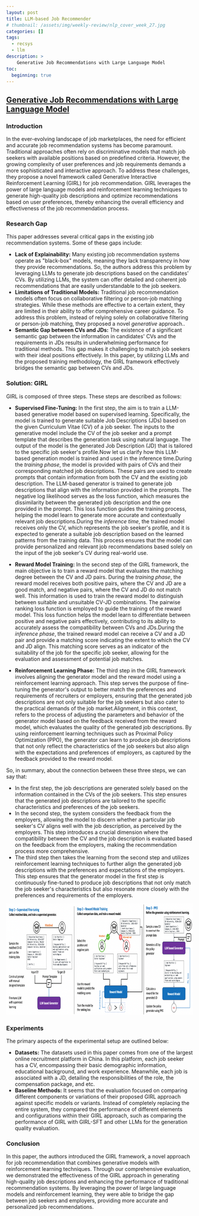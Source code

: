 ```yaml
---
layout: post
title: LLM-based Job Recommender
# thumbnail: /assets/img/weekly-review/nlp_cover_week_27.jpg
categories: []
tags:
  - recsys
  - llm
description: >
    Generative Job Recommendations with Large Language Model
toc:
  beginning: true
---
```



## [Generative Job Recommendations with Large Language Model][girlPaper]




### Introduction

In the ever-evolving landscape of job marketplaces, the need for efficient and accurate job recommendation systems has become paramount. Traditional approaches often rely on discriminative models that match job seekers with available positions based on predefined criteria. However, the growing complexity of user preferences and job requirements demands a more sophisticated and interactive approach. To address these challenges, they propose a novel framework called Generative Interactive Reinforcement Learning (GIRL) for job recommendation. GIRL leverages the power of large language models and reinforcement learning techniques to generate high-quality job descriptions and optimize recommendations based on user preferences, thereby enhancing the overall efficiency and effectiveness of the job recommendation process.

### Research Gap

This paper addresses several critical gaps in the existing job recommendation systems. Some of these gaps include:


* **Lack of Explainability:** Many existing job recommendation systems operate as "black-box" models, meaning they lack transparency in how they provide recommendations. So, the authors address this problem by leveraging LLMs to generate job descriptions based on the candidates' CVs. By utilizing LLMs, the system can offer detailed and coherent job recommendations that are easily understandable to the job seekers.
* **Limitations of Traditional Models:** Traditional job recommendation models often focus on collaborative filtering or person-job matching strategies. While these methods are effective to a certain extent, they are limited in their ability to offer comprehensive career guidance. To address this problem, instead of relying solely on collaborative filtering or person-job matching, they proposed  a novel _generative_ approach..
* **Semantic Gap between CVs and JDs:** The existence of a significant semantic gap between the information in candidates' CVs and the requirements in JDs results in underwhelming performance for traditional methods. This gap makes it challenging to match job seekers with their ideal positions effectively. In this paper,  by utilizing LLMs and the proposed training methodology, the GIRL framework effectively bridges the semantic gap between CVs and JDs. 



### Solution: GIRL

GIRL is composed of three steps. These steps are described as follows:
* **Supervised Fine-Tuning:** In the first step, the aim is to train a LLM-based generative model based on supervised learning. Specifically, the model is trained to generate suitable Job Descriptions (JDs) based on the given Curriculum Vitae (CV) of a job seeker. The inputs to the generative model include the CV of the job seeker and a prompt template that describes the generation task using natural language. The output of the model is the generated Job Description (JD) that is tailored to the specific job seeker's profile.Now let us clarify how this LLM-based generation model is trained and used in the inference time.During the _training phase_, the model is provided with pairs of CVs and their corresponding matched job descriptions. These pairs are used to create prompts that contain information from both the CV and the existing job description. The LLM-based generator is trained to generate job descriptions that align with the information provided in the prompts. The negative log likelihood serves as the loss function, which measures the dissimilarity between the generated job description and the one provided in the prompt. This loss function guides the training process, helping the model learn to generate more accurate and contextually relevant job descriptions.During the _inference time_, the trained model receives only the CV, which represents the job seeker's profile, and it is expected to generate a suitable job description based on the learned patterns from the training data. This process ensures that the model can provide personalized and relevant job recommendations based solely on the input of the job seeker's CV during real-world use.

* **Reward Model Training:** In the second step of the GIRL framework, the main objective is to train a reward model that evaluates the matching degree between the CV and JD pairs. During the _training phase_, the reward model receives both positive pairs, where the CV and JD are a good match, and negative pairs, where the CV and JD do not match well. This information is used to train the reward model to distinguish between suitable and unsuitable CV-JD combinations. The pairwise ranking loss function is employed to guide the training of the reward model. This loss function helps the model learn to differentiate between positive and negative pairs effectively, contributing to its ability to accurately assess the compatibility between CVs and JDs.During the _inference phase_, the trained reward model can receive a CV and a JD pair and provide a matching score indicating the extent to which the CV and JD align. This matching score serves as an indicator of the suitability of the job for the specific job seeker, allowing for the evaluation and assessment of potential job matches.


* **Reinforcement Learning Phase:** The third step in the GIRL  framework involves aligning the generator model and the reward model using a reinforcement learning approach. This step serves the purpose of fine-tuning the generator's output to better match the preferences and requirements of recruiters or employers, ensuring that the generated job descriptions are not only suitable for the job seekers but also cater to the practical demands of the job market.Alignment, in this context, refers to the process of adjusting the parameters and behavior of the generator model based on the feedback received from the reward model, which evaluates the quality of the generated job descriptions. By using reinforcement learning techniques such as Proximal Policy Optimization (PPO), the generator can learn to produce job descriptions that not only reflect the characteristics of the job seekers but also align with the expectations and preferences of employers, as captured by the feedback provided to the reward model.


So, in summary, about the connection between these three steps, we can say that:
* In the first step, the job descriptions are generated solely based on the information contained in the CVs of the job seekers. This step ensures that the generated job descriptions are tailored to the specific characteristics and preferences of the job seekers.
* In the second step, the system considers the feedback from the employers, allowing the model to discern whether a particular job seeker's CV aligns well with the job description, as perceived by the employers. This step introduces a crucial dimension where the compatibility between the CV and the job description is evaluated based on the feedback from the employers, making the recommendation process more comprehensive.
* The third step then takes the learning from the second step and utilizes reinforcement learning techniques to further align the generated job descriptions with the preferences and expectations of the employers. This step ensures that the generator model in the first step is continuously fine-tuned to produce job descriptions that not only match the job seeker's characteristics but also resonate more closely with the preferences and requirements of the employers.
<p style="text-align:center;"><img src="/assets/img/weekly-review/girl_architecture.png" alt="The Architecture" width="750" height="300"></p>




### Experiments

 The primary aspects of the experimental setup are outlined below:


* **Datasets:** The datasets used in this paper comes from one of the largest online recruitment platform in China. In this platform, each job seeker has a CV, encompassing their basic demographic information, educational background, and work experience.  Meanwhile, each job is associated with a JD, detailing the responsibilities of the role, the compensation package, and etc.
* **Baseline Methods:**  It seems that the evaluation focused on comparing different components or variations of their proposed GIRL approach against specific models or variants. Instead of completely replacing the entire system, they compared the performance of different elements and configurations within their GIRL approach, such as comparing the performance of GIRL with GIRL-SFT and other LLMs for the generation quality evaluation.

### Conclusion

In this paper, the authors introduced the GIRL framework, a novel approach for job recommendation that combines generative models with reinforcement learning techniques. Through our comprehensive evaluation, we demonstrated the effectiveness of the GIRL approach in generating high-quality job descriptions and enhancing the performance of traditional recommendation systems. By leveraging the power of large language models and reinforcement learning, they were able to bridge the gap between job seekers and employers, providing more accurate and personalized job recommendations.





[girlPaper]: https://arxiv.org/pdf/2307.02157.pdf
[girlSum]: /blog/2023/week-27/#generative-job-recommendations-with-large-language-model


